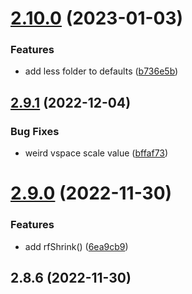 # [2.10.0](https://github.com/baumrock/RockFrontend/compare/v2.9.1...v2.10.0) (2023-01-03)


### Features

* add less folder to defaults ([b736e5b](https://github.com/baumrock/RockFrontend/commit/b736e5b2d7f0ae481aae30c1763fee5794212406))



## [2.9.1](https://github.com/baumrock/RockFrontend/compare/v2.9.0...v2.9.1) (2022-12-04)


### Bug Fixes

* weird vspace scale value ([bffaf73](https://github.com/baumrock/RockFrontend/commit/bffaf734585cec89e75cd93e735ac2fceee271d4))



# [2.9.0](https://github.com/baumrock/RockFrontend/compare/v2.8.6...v2.9.0) (2022-11-30)


### Features

* add rfShrink() ([6ea9cb9](https://github.com/baumrock/RockFrontend/commit/6ea9cb9543f570432557a01bc317c9eddf920c17))



## 2.8.6 (2022-11-30)



